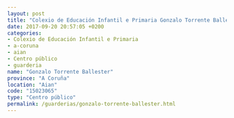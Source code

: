 ```yaml
---
layout: post
title: "Colexio de Educación Infantil e Primaria Gonzalo Torrente Ballester"
date: 2017-09-20 20:57:05 +0200
categories:
- Colexio de Educación Infantil e Primaria
- a-coruna
- aian
- Centro público
- guarderia
name: "Gonzalo Torrente Ballester"
province: "A Coruña"
location: "Aian"
code: "15023065"
type: "Centro público"
permalink: /guarderias/gonzalo-torrente-ballester.html
---
```

